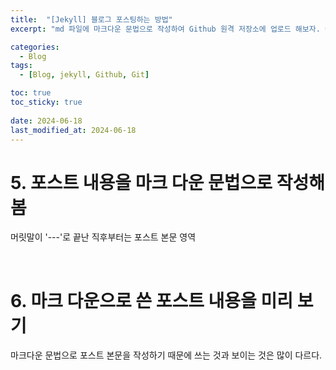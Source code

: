 ```yaml
---
title:  "[Jekyll] 블로그 포스팅하는 방법"
excerpt: "md 파일에 마크다운 문법으로 작성하여 Github 원격 저장소에 업로드 해보자. 에디터는 Visual Studio code 사용! 로컬 서버에서 확인도 해보자. "

categories:
  - Blog
tags:
  - [Blog, jekyll, Github, Git]

toc: true
toc_sticky: true
 
date: 2024-06-18
last_modified_at: 2024-06-18
---
```


# 5. 포스트 내용을 마크 다운 문법으로 작성해봄
머릿말이 '---'로 끝난 직후부터는 포스트 본문 영역

<br>

# 6. 마크 다운으로 쓴 포스트 내용을 미리 보기

마크다운 문법으로 포스트 본문을 작성하기 때문에 쓰는 것과 보이는 것은 많이 다르다.
